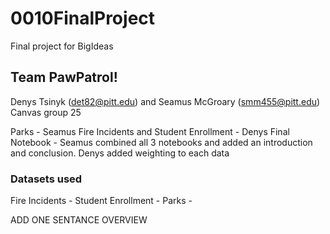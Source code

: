 # 0010FinalProject
Final project for BigIdeas

## Team PawPatrol!
Denys Tsinyk (det82@pitt.edu) and Seamus McGroary (smm455@pitt.edu)
Canvas group 25

Parks - Seamus 
Fire Incidents and Student Enrollment - Denys
Final Notebook - Seamus combined all 3 notebooks and added an introduction and conclusion. Denys added weighting to each data

### Datasets used
Fire Incidents - 
Student Enrollment -
Parks -

ADD ONE SENTANCE OVERVIEW

